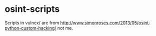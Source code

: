 osint-scripts
=============

Scripts in vulnex/ are from http://www.simonroses.com/2013/05/osint-python-custom-hacking/ not me.
